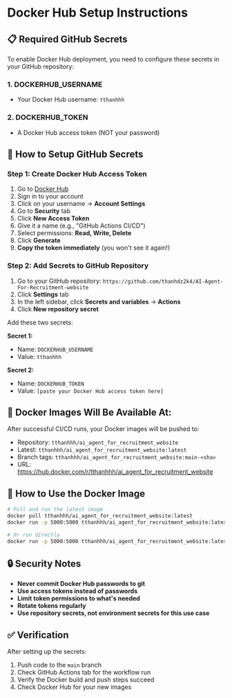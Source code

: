 # Docker Hub Setup Instructions

## 📋 Required GitHub Secrets

To enable Docker Hub deployment, you need to configure these secrets in your GitHub repository:

### 1. DOCKERHUB_USERNAME
- Your Docker Hub username: `tthanhhh`

### 2. DOCKERHUB_TOKEN
- A Docker Hub access token (NOT your password)

## 🔧 How to Setup GitHub Secrets

### Step 1: Create Docker Hub Access Token
1. Go to [Docker Hub](https://hub.docker.com)
2. Sign in to your account
3. Click on your username → **Account Settings**
4. Go to **Security** tab
5. Click **New Access Token**
6. Give it a name (e.g., "GitHub Actions CI/CD")
7. Select permissions: **Read, Write, Delete**
8. Click **Generate**
9. **Copy the token immediately** (you won't see it again!)

### Step 2: Add Secrets to GitHub Repository
1. Go to your GitHub repository: `https://github.com/thanhdz2k4/AI-Agent-For-Recruitment-website`
2. Click **Settings** tab
3. In the left sidebar, click **Secrets and variables** → **Actions**
4. Click **New repository secret**

Add these two secrets:

**Secret 1:**
- Name: `DOCKERHUB_USERNAME`
- Value: `tthanhhh`

**Secret 2:**
- Name: `DOCKERHUB_TOKEN`
- Value: `[paste your Docker Hub access token here]`

## 🚀 Docker Images Will Be Available At:

After successful CI/CD runs, your Docker images will be pushed to:
- Repository: `tthanhhh/ai_agent_for_recruitment_website`
- Latest: `tthanhhh/ai_agent_for_recruitment_website:latest`
- Branch tags: `tthanhhh/ai_agent_for_recruitment_website:main-<sha>`
- URL: https://hub.docker.com/r/tthanhhh/ai_agent_for_recruitment_website

## 🐳 How to Use the Docker Image

```bash
# Pull and run the latest image
docker pull tthanhhh/ai_agent_for_recruitment_website:latest
docker run -p 5000:5000 tthanhhh/ai_agent_for_recruitment_website:latest

# Or run directly
docker run -p 5000:5000 tthanhhh/ai_agent_for_recruitment_website:latest
```

## 🔒 Security Notes

- **Never commit Docker Hub passwords to git**
- **Use access tokens instead of passwords**
- **Limit token permissions to what's needed**
- **Rotate tokens regularly**
- **Use repository secrets, not environment secrets for this use case**

## ✅ Verification

After setting up the secrets:
1. Push code to the `main` branch
2. Check GitHub Actions tab for the workflow run
3. Verify the Docker build and push steps succeed
4. Check Docker Hub for your new images

